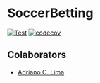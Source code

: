 # SoccerBetting

[![Test](https://github.com/acardosolima/SoccerBet/actions/workflows/test.yaml/badge.svg)](https://github.com/acardosolima/SoccerBet/actions/workflows/test.yaml)
[![codecov](https://codecov.io/gh/acardosolima/SoccerBetting/branch/master/graph/badge.svg?token=5LXJYJAKPL)](https://codecov.io/gh/acardosolima/SoccerBetting)

## Colaborators

- [Adriano C. Lima](mailto:adrianocardoso1991@gmail.com)